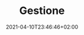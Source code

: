 ---
date: 2021-04-10T23:46:46+02:00
draft: false
title: "Gestione"
description: "Interpretazione dei dati"
fa_icon: fa-info-circle
noshowdate: true
noshowpager: true
layout: "engage-list"
---